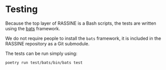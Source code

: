 # Testing

Because the top layer of RASSINE is a Bash scripts, the tests are written
using the [bats](https://bats-core.readthedocs.io/en/stable/) framework.

We do not require people to install the `bats` framework, it is included in the RASSINE repository as a Git submodule.

The tests can be run simply using:
```bash
poetry run test/bats/bin/bats test
```


